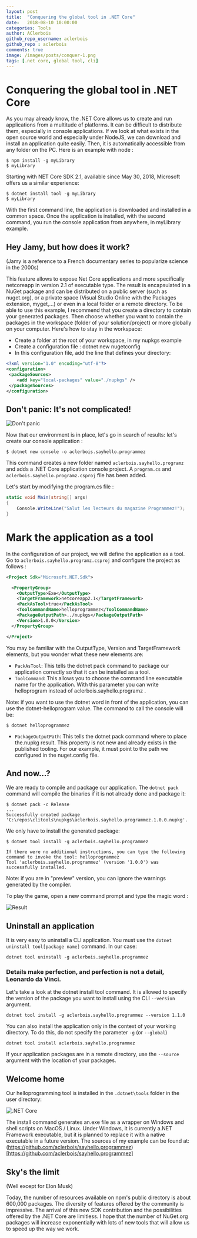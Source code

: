 ```yaml
---
layout: post
title:  "Conquering the global tool in .NET Core"
date:   2018-08-10 10:00:00
categories: Tools
author: AClerbois
github_repo_username: aclerbois
github_repo : aclerbois
comments: true
image: /images/posts/conquer-1.png
tags: [.net core, global tool, cli]
---
```

# Conquering the global tool in .NET Core

As you may already know, the .NET Core allows us to create and run applications from a multitude of platforms. It can be difficult to distribute them, especially in console applications.
If we look at what exists in the open source world and especially under NodeJS, we can download and install an application quite easily. Then, it is automatically accessible from any folder on the PC. 
Here is an example with node : 

```console
$ npm install -g myLibrary
$ myLibrary
```

<!--more-->

Starting with NET Core SDK 2.1, available since May 30, 2018, Microsoft offers us a similar experience:

```console
$ dotnet install tool -g myLibrary
$ myLibrary
```

With the first command line, the application is downloaded and installed in a common space. Once the application is installed, with the second command, you run the console application from anywhere, in myLibrary example. 

## Hey Jamy, but how does it work? 
(Jamy is a reference to a French documentary series to popularize science in the 2000s)

This feature allows to expose Net Core applications and more specifically netcoreapp in version 2.1 of executable type.
The result is encapsulated in a NuGet package and can be distributed on a public server (such as nuget.org), or a private space (Visual Studio Online with the Packages extension, myget,...) or even in a local folder or a remote directory. 
To be able to use this example, I recommend that you create a directory to contain your generated packages. Then choose whether you want to contain the packages in the workspace (folder of your solution/project) or more globally on your computer. 
Here's how to stay in the workspace: 
- Create a folder at the root of your workspace, in my nupkgs example
- Create a configuration file : dotnet new nugetconfig
- In this configuration file, add the line that defines your directory: 

```xml
<?xml version="1.0" encoding="utf-8"?>
<configuration>
 <packageSources>
    <add key="local-packages" value="./nupkgs" />  
 </packageSources>
</configuration>
```
## Don't panic: It's not complicated!
![Don't panic](/images/conquer-2.jpg)

Now that our environment is in place, let's go in search of results: let's create our console application : 

```console
$ dotnet new console -o aclerbois.sayhello.programmez 
```

This command creates a new folder named `aclerbois.sayhello.programz` and adds a .NET Core application console project. A `program.cs` and `aclerbois.sayhello.programz.csproj` file has been added.  

Let's start by modifying the program.cs file :

```csharp
static void Main(string[] args)
{
    Console.WriteLine("Salut les lecteurs du magazine Programmez!");
}
```
# Mark the application as a tool

In the configuration of our project, we will define the application as a tool. Go to `aclerbois.sayhello.programz.csproj` and configure the project as follows :

```xml
<Project Sdk="Microsoft.NET.Sdk">

  <PropertyGroup>
    <OutputType>Exe</OutputType>
    <TargetFramework>netcoreapp2.1</TargetFramework>
    <PackAsTool>true</PackAsTool>
    <ToolCommandName>helloprogrammez</ToolCommandName>
    <PackageOutputPath>../nupkgs</PackageOutputPath>
    <Version>1.0.0</Version>
  </PropertyGroup>

</Project>
```
You may be familiar with the OutputType, Version and TargetFramework elements, but you wonder what these new elements are: 

- `PackAsTool`: This tells the dotnet pack command to package our application correctly so that it can be installed as a tool. 
- `ToolCommand`: This allows you to choose the command line executable name for the application. With this parameter you can write helloprogram instead of aclerbois.sayhello.programz .

Note: if you want to use the dotnet word in front of the application, you can use the dotnet-helloprogram value. The command to call the console will be:

```console
$ dotnet helloprogrammez
```

- `PackageOutputPath`: This tells the dotnet pack command where to place the.nupkg result. This property is not new and already exists in the published tooling. For our example, it must point to the path we configured in the nuget.config file. 

## And now...? 

We are ready to compile and package our application. The `dotnet pack` command will compile the binaries if it is not already done and package it: 

```console
$ dotnet pack -c Release
...
Successfully created package 
'C:\repos\clitools\nupkgs\aclerbois.sayhello.programmez.1.0.0.nupkg'.
```
We only have to install the generated package:

```console
$ dotnet tool install -g aclerbois.sayhello.programmez

If there were no additional instructions, you can type the following command to invoke the tool: helloprogrammez
Tool 'aclerbois.sayhello.programmez' (version '1.0.0') was successfully installed.
```

Note: if you are in "preview" version, you can ignore the warnings generated by the compiler. 

To play the game, open a new command prompt and type the magic word : 

![Result](/images/conquer-3.png)

## Uninstall an application

It is very easy to uninstall a CLI application. You must use the `dotnet uninstall tool[package name]` command.
In our case:  

```console
dotnet tool uninstall -g aclerbois.sayhello.programmez
```

### Details make perfection, and perfection is not a detail, Leonardo da Vinci.

Let's take a look at the dotnet install tool command. 
It is allowed to specify the version of the package you want to install using the CLI `--version` argument. 

```console
dotnet tool install -g aclerbois.sayhello.programmez --version 1.1.0
```

You can also install the application only in the context of your working directory. To do this, do not specify the parameter `-g` (or `--global`) 

```console
dotnet tool install aclerbois.sayhello.programmez
```

If your application packages are in a remote directory, use the `--source` argument with the location of your packages.

## Welcome home 

Our helloprogramming tool is installed in the `.dotnet\tools` folder in the user directory:

![.NET Core](/images/conquer-4.png)

The install command generates an.exe file as a wrapper on Windows and shell scripts on MacOS / Linux. Under Windows, it is currently a.NET Framework executable, but it is planned to replace it with a native executable in a future version.
The sources of my example can be found at: (https://github.com/aclerbois/sayhello.programmez)[https://github.com/aclerbois/sayhello.programmez]

## Sky's the limit

(Well except for Elon Musk)

Today, the number of resources available on npm's public directory is about 600,000 packages. The diversity of features offered by the community is impressive. The arrival of this new SDK contribution and the possibilities offered by the .NET Core are limitless. I hope that the number of NuGet.org packages will increase exponentially with lots of new tools that will allow us to speed up the way we work. 
